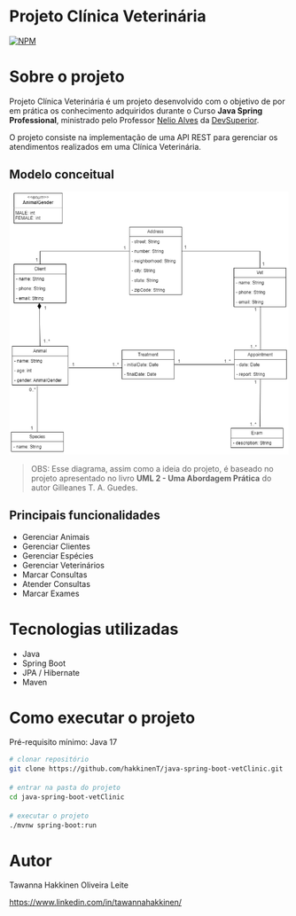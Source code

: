 # Projeto Clínica Veterinária 
[![NPM](https://img.shields.io/npm/l/react)](https://github.com/hakkinenT/java-spring-boot-vetClinic/blob/main/LICENSE) 

# Sobre o projeto

Projeto Clínica Veterinária é um projeto desenvolvido com o objetivo de por em prática os conhecimento adquiridos durante o Curso **Java Spring Professional**, 
ministrado pelo Professor [Nelio Alves](https://github.com/acenelio) da [DevSuperior](https://devsuperior.com.br).

O projeto consiste na implementação de uma API REST para gerenciar os atendimentos realizados em uma Clínica Veterinária.

## Modelo conceitual
![Modelo Conceitual](https://github.com/hakkinenT/assets/blob/master/java-spring-projects/vetClinic/diagrama-clinica-vet.png)

> OBS: Esse diagrama, assim como a ideia do projeto, é baseado no projeto apresentado no livro **UML 2 - Uma Abordagem Prática** do autor Gilleanes T. A. Guedes.

## Principais funcionalidades
- Gerenciar Animais
- Gerenciar Clientes
- Gerenciar Espécies
- Gerenciar Veterinários
- Marcar Consultas
- Atender Consultas
- Marcar Exames

# Tecnologias utilizadas
- Java
- Spring Boot
- JPA / Hibernate
- Maven

# Como executar o projeto
Pré-requisito mínimo: Java 17

```bash
# clonar repositório
git clone https://github.com/hakkinenT/java-spring-boot-vetClinic.git

# entrar na pasta do projeto
cd java-spring-boot-vetClinic

# executar o projeto
./mvnw spring-boot:run
```

# Autor

Tawanna Hakkinen Oliveira Leite

https://www.linkedin.com/in/tawannahakkinen/
